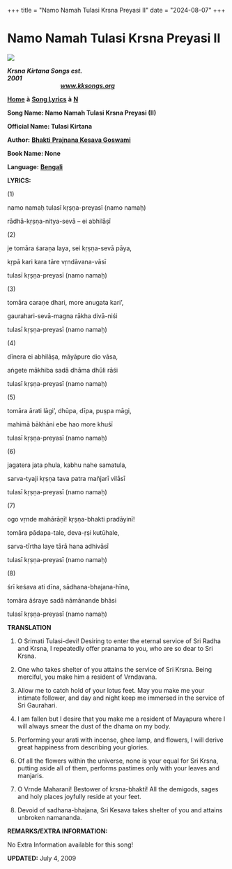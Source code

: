 +++
title = "Namo Namah Tulasi Krsna Preyasi II"
date = "2024-08-07"
+++

# Namo Namah Tulasi Krsna Preyasi II
**[![](http://kksongs.org/image_files/image002.jpg)](http://kksongs.org/)**

**_Krsna_** **_Kirtana Songs est. 2001_**                                                                                                                                                      **_www.kksongs.org_**

**[Home](http://kksongs.org/)** **à** **[Song Lyrics](http://kksongs.org/lyrics.html)** **à** **[N](http://kksongs.org/songs/song_n.html)**

**Song Name: Namo Namah Tulasi Krsna Preyasi (II)**

**Official Name: Tulasi Kirtana**

**Author:** [**Bhakti** **Prajnana Kesava Goswami**](http://kksongs.org/authors/list/bpkesava.html)

**Book Name: None**

**Language:** [**Bengali**](http://kksongs.org/language/list/bengali.html)

**LYRICS:**

(1)

namo namaḥ tulasī kṛṣṇa-preyasī (namo namaḥ)

rādhā-kṛṣṇa-nitya-sevā – ei abhilāṣī

(2)

je tomāra śaraṇa laya, sei kṛṣṇa-sevā pāya,

kṛpā kari kara tāre vṛndāvana-vāsī

tulasī kṛṣṇa-preyasī (namo namaḥ)

(3)

tomāra caraṇe dhari, more anugata kari’,

gaurahari-sevā-magna rākha divā-niśi

tulasī kṛṣṇa-preyasī (namo namaḥ)

(4)

dīnera ei abhilāṣa, māyāpure dio vāsa,

ańgete mākhiba sadā dhāma dhūli rāśi

tulasī kṛṣṇa-preyasī (namo namaḥ)

(5)

tomāra ārati lāgi’, dhūpa, dīpa, puṣpa māgi,

mahimā bākhāni ebe hao more khuśī

tulasī kṛṣṇa-preyasī (namo namaḥ)

(6)

jagatera jata phula, kabhu nahe samatula,

sarva-tyaji kṛṣṇa tava patra mañjarī vilāsī

tulasī kṛṣṇa-preyasī (namo namaḥ)

(7)

ogo vṛnde mahārāṇī! kṛṣṇa-bhakti pradāyinī!

tomāra pādapa\-tale, deva-ṛṣi kutūhale,

sarva-tīrtha laye tārā hana adhivāsī

tulasī kṛṣṇa-preyasī (namo namaḥ)

(8)

śrī keśava ati dīna, sādhana-bhajana-hīna,

tomāra āśraye sadā nāmānande bhāsi

tulasī kṛṣṇa-preyasī (namo namaḥ)

**TRANSLATION**

1) O Srimati Tulasi-devi! Desiring to enter the eternal service of Sri Radha and Krsna, I repeatedly offer pranama to you, who are so dear to Sri Krsna.

2) One who takes shelter of you attains the service of Sri Krsna. Being merciful, you make him a resident of Vrndavana.

3) Allow me to catch hold of your lotus feet. May you make me your intimate follower, and day and night keep me immersed in the service of Sri Gaurahari.

4) I am fallen but I desire that you make me a resident of Mayapura where I will always smear the dust of the dhama on my body.

5) Performing your arati with incense, ghee lamp, and flowers, I will derive great happiness from describing your glories.

6) Of all the flowers within the universe, none is your equal for Sri Krsna, putting aside all of them, performs pastimes only with your leaves and manjaris.

7) O Vrnde Maharani! Bestower of krsna-bhakti! All the demigods, sages and holy places joyfully reside at your feet.

8) Devoid of sadhana-bhajana, Sri Kesava takes shelter of you and attains unbroken namananda.

**REMARKS/EXTRA INFORMATION:**

No Extra Information available for this song!

**UPDATED:** July 4, 2009